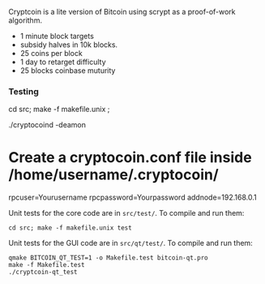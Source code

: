 

Cryptcoin is a lite version of Bitcoin using scrypt as a proof-of-work algorithm.
 - 1 minute block targets
 - subsidy halves in 10k blocks.
 - 25 coins per block
 - 1 day to retarget difficulty
 - 25 blocks coinbase muturity





### Testing

cd src; make -f makefile.unix ;

./cryptocoind -deamon


# Create a cryptocoin.conf file inside /home/username/.cryptocoin/

rpcuser=Yourusername
rpcpassword=Yourpassword
addnode=192.168.0.1



Unit tests for the core code are in `src/test/`. To compile and run them:

    cd src; make -f makefile.unix test

Unit tests for the GUI code are in `src/qt/test/`. To compile and run them:

    qmake BITCOIN_QT_TEST=1 -o Makefile.test bitcoin-qt.pro
    make -f Makefile.test
    ./cryptcoin-qt_test
